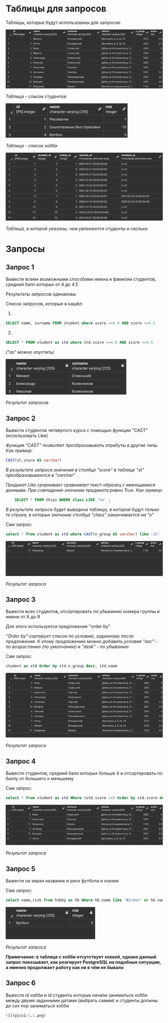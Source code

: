 # Таблицы для запросов 
Таблицы, которые будут использованы для запросов:

![](pics0/student.png)

_Таблица - список студентов_

![](pics0/hobby.png)

_Таблица - список хобби_

![](pics0/middle.png)

_Таблица, в которой указаны, чем увлекаются студенты и сколько_

# Запросы

## Запрос 1
Вывести всеми возможными способами имена и фамилии студентов, средний балл которых от 4 до 4.5

Результаты запросов одинаковы

Список запросов, которые я нашёл:

1)
~~~sql 
SELECT name, surname FROM student where score >=4.0 AND score <=4.5 
~~~

2)
~~~sql 
SELECT * FROM student as std where std.score >=4.0 AND score <=4.5
~~~
_("as" можно опустить)_

![](pics1/1.1.png)

_Результат запросов_


## Запрос 2
Вывести студентов четвертого курса с помощью функции "CAST" (использовать Like)

_Функция "CAST" позволяет преобразовывать атрибуты в другие типы. Как пример:_

~~~sql
CAST(st.score AS varchar)
~~~

_В результате запроса значения в столбце "score" в таблице "st" преобразовываются в "varchar"_

_Предикат Like сравнивает сравнивает текст-образец с имеющимися данными. При совпадении значение предиката равно True. Как пример:_

~~~sql
    SELECT * FROM Ships WHERE class LIKE '%o' ;
~~~

_В результате запроса будет выведена таблица, в которой будут только те строки, в которых значение столбца "class" заканчивается на "о"_

Сам запрос:

~~~sql
select * from student as std where CAST(n_group AS varchar) like '1%'
~~~

![](pics1/1.2.png)

_Результат запроса_

## Запрос 3
Вывести всех студентов, отсортировать по убыванию номера группы и имени от А до Я

Для этого используется предложение "order by"

_"Order by" сортирует список по условию, заданному после предложения. К этому предложению можно добавить условия "asc" - по возрастанию (по умолчанию) и "desk" - по убыванию_

Сам запрос:

~~~sql
student as std Order by std.n_group desc, std.name
~~~

![](pics1/1.3.png)

_Результат запроса_

## Запрос 4

Вывести студентов, средний балл которых больше 4 и отсортировать по баллу от большего к меньшему

Сам запрос:

~~~sql
select * from student as std Where (std.score >4) Order by std.score desc
~~~

![](pics1/1.4.png)

_Результат запроса_

## Запрос 5
Вывести на экран название и риск футбола и хоккея

Сам запрос:

~~~sql
select name,risk from hobby as hb Where hb.name like 'Футбол' or hb.name like 'Хоккей'
~~~

![](pics1/1.5.png)

_Результат запроса_

__Примечание: в таблице с хобби отсутствует хоккей, однако данный запрос показывает, как реагирует PostgreSQL на подобные ситуации, а именно продолжает работу как ни в чём не бывало__

## Запрос 6
Вывести id хобби и id студента которые начали заниматься хобби между двумя заданными датами (выбрать самим) и студенты должны до сих пор заниматься хобби

~~~sql
![](pics1/1.1.png)
~~~